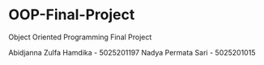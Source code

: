 # OOP-Final-Project
Object Oriented Programming Final Project

Abidjanna Zulfa Hamdika   - 5025201197
Nadya Permata Sari        - 5025201015 
